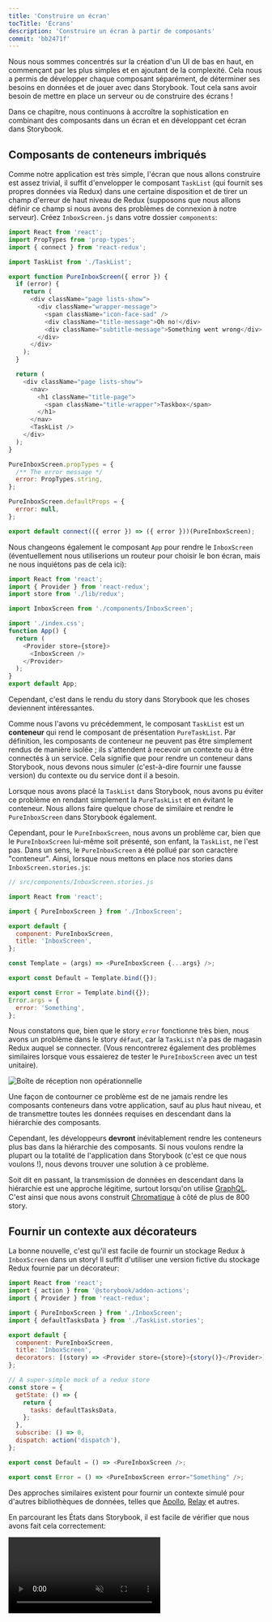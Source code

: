 ```yaml
---
title: 'Construire un écran'
tocTitle: 'Écrans'
description: 'Construire un écran à partir de composants'
commit: 'bb2471f'
---
```


Nous nous sommes concentrés sur la création d'un UI de bas en haut, en commençant par les plus simples et en ajoutant de la complexité. Cela nous a permis de développer chaque composant séparément, de déterminer ses besoins en données et de jouer avec dans Storybook. Tout cela sans avoir besoin de mettre en place un serveur ou de construire des écrans !

Dans ce chapitre, nous continuons à accroître la sophistication en combinant des composants dans un écran et en développant cet écran dans Storybook.

## Composants de conteneurs imbriqués

Comme notre application est très simple, l'écran que nous allons construire est assez trivial, il suffit d'envelopper le composant `TaskList` (qui fournit ses propres données via Redux) dans une certaine disposition et de tirer un champ d'erreur de haut niveau de Redux (supposons que nous allons définir ce champ si nous avons des problèmes de connexion à notre serveur). Créez `InboxScreen.js` dans votre dossier `components`:

```js:title=src/components/InboxScreen.js
import React from 'react';
import PropTypes from 'prop-types';
import { connect } from 'react-redux';

import TaskList from './TaskList';

export function PureInboxScreen({ error }) {
  if (error) {
    return (
      <div className="page lists-show">
        <div className="wrapper-message">
          <span className="icon-face-sad" />
          <div className="title-message">Oh no!</div>
          <div className="subtitle-message">Something went wrong</div>
        </div>
      </div>
    );
  }

  return (
    <div className="page lists-show">
      <nav>
        <h1 className="title-page">
          <span className="title-wrapper">Taskbox</span>
        </h1>
      </nav>
      <TaskList />
    </div>
  );
}

PureInboxScreen.propTypes = {
  /** The error message */
  error: PropTypes.string,
};

PureInboxScreen.defaultProps = {
  error: null,
};

export default connect(({ error }) => ({ error }))(PureInboxScreen);
```

Nous changeons également le composant `App` pour rendre le `InboxScreen` (éventuellement nous utiliserions un routeur pour choisir le bon écran, mais ne nous inquiétons pas de cela ici):

```js:title=src/App.js
import React from 'react';
import { Provider } from 'react-redux';
import store from './lib/redux';

import InboxScreen from './components/InboxScreen';

import './index.css';
function App() {
  return (
    <Provider store={store}>
      <InboxScreen />
    </Provider>
  );
}
export default App;
```

Cependant, c'est dans le rendu du story dans Storybook que les choses deviennent intéressantes.

Comme nous l'avons vu précédemment, le composant `TaskList` est un **conteneur** qui rend le composant de présentation `PureTaskList`. Par définition, les composants de conteneur ne peuvent pas être simplement rendus de manière isolée ; ils s'attendent à recevoir un contexte ou à être connectés à un service. Cela signifie que pour rendre un conteneur dans Storybook, nous devons nous simuler (c'est-à-dire fournir une fausse version) du contexte ou du service dont il a besoin.

Lorsque nous avons placé la `TaskList` dans Storybook, nous avons pu éviter ce problème en rendant simplement la `PureTaskList` et en évitant le conteneur. Nous allons faire quelque chose de similaire et rendre le `PureInboxScreen` dans Storybook également.

Cependant, pour le `PureInboxScreen`, nous avons un problème car, bien que le `PureInboxScreen` lui-même soit présenté, son enfant, la `TaskList`, ne l'est pas. Dans un sens, le `PureInboxScreen` a été pollué par son caractère "conteneur". Ainsi, lorsque nous mettons en place nos stories dans `InboxScreen.stories.js`:

```js:title=src/components/InboxScreen.stories.js
// src/components/InboxScreen.stories.js

import React from 'react';

import { PureInboxScreen } from './InboxScreen';

export default {
  component: PureInboxScreen,
  title: 'InboxScreen',
};

const Template = (args) => <PureInboxScreen {...args} />;

export const Default = Template.bind({});

export const Error = Template.bind({});
Error.args = {
  error: 'Something',
};
```

Nous constatons que, bien que le story `error` fonctionne très bien, nous avons un problème dans le story `défaut`, car la `TaskList` n'a pas de magasin Redux auquel se connecter. (Vous rencontrerez également des problèmes similaires lorsque vous essaierez de tester le `PureInboxScreen` avec un test unitaire).

![Boîte de réception non opérationnelle](/intro-to-storybook/broken-inboxscreen.png)

Une façon de contourner ce problème est de ne jamais rendre les composants conteneurs dans votre application, sauf au plus haut niveau, et de transmettre toutes les données requises en descendant dans la hiérarchie des composants.

Cependant, les développeurs **devront** inévitablement rendre les conteneurs plus bas dans la hiérarchie des composants. Si nous voulons rendre la plupart ou la totalité de l'application dans Storybook (c'est ce que nous voulons !), nous devons trouver une solution à ce problème.

<div class="aside">
Soit dit en passant, la transmission de données en descendant dans la hiérarchie est une approche légitime, surtout lorsqu'on utilise <a href="http://graphql.org/">GraphQL</a>. C'est ainsi que nous avons construit <a href="https://www.chromatic.com/?utm_source=storybook_website&utm_medium=link&utm_campaign=storybook">Chromatique</a> à côté de plus de 800 story.
</div>

## Fournir un contexte aux décorateurs

La bonne nouvelle, c'est qu'il est facile de fournir un stockage Redux à `InboxScreen` dans un story! Il suffit d'utiliser une version fictive du stockage Redux fournie par un décorateur:

```js:title=src/components/InboxScreen.stories.js
import React from 'react';
import { action } from '@storybook/addon-actions';
import { Provider } from 'react-redux';

import { PureInboxScreen } from './InboxScreen';
import { defaultTasksData } from './TaskList.stories';

export default {
  component: PureInboxScreen,
  title: 'InboxScreen',
  decorators: [(story) => <Provider store={store}>{story()}</Provider>],
};

// A super-simple mock of a redux store
const store = {
  getState: () => {
    return {
      tasks: defaultTasksData,
    };
  },
  subscribe: () => 0,
  dispatch: action('dispatch'),
};

export const Default = () => <PureInboxScreen />;

export const Error = () => <PureInboxScreen error="Something" />;
```

Des approches similaires existent pour fournir un contexte simulé pour d'autres bibliothèques de données, telles que [Apollo](https://www.npmjs.com/package/apollo-storybook-decorator), [Relay](https://github.com/orta/react-storybooks-relay-container) et autres.

En parcourant les États dans Storybook, il est facile de vérifier que nous avons fait cela correctement:

<video autoPlay muted playsInline loop >

  <source
    src="/intro-to-storybook/finished-inboxscreen-states-6-0.mp4"
    type="video/mp4"
  />
</video>

## Component-Driven Development

Nous avons commencé par le bas avec `Task`, puis nous sommes passés à `TaskList`, maintenant nous sommes ici avec un UI sur tout l'écran. Notre `InboxScreen` contient un composant conteneur emboîté et inclut des story en accompagnement.

<video autoPlay muted playsInline loop style="width:480px; height:auto; margin: 0 auto;">
  <source
    src="/intro-to-storybook/component-driven-development-optimized.mp4"
    type="video/mp4"
  />
</video>

[**Component-Driven Development**](https://www.componentdriven.org/) vous permet d'accroître progressivement la complexité à mesure que vous montez dans la hiérarchie des composants. Parmi les avantages, citons un processus de développement plus ciblé et une couverture accrue de toutes les permutations possibles de l'UI. En bref, le CDD vous aide à construire des interfaces utilisateur de meilleure qualité et plus complexes.

Nous n'avons pas encore terminé - le travail ne s'arrête pas à la construction de l'UI. Nous devons également veiller à ce qu'elle reste durable dans le temps.
